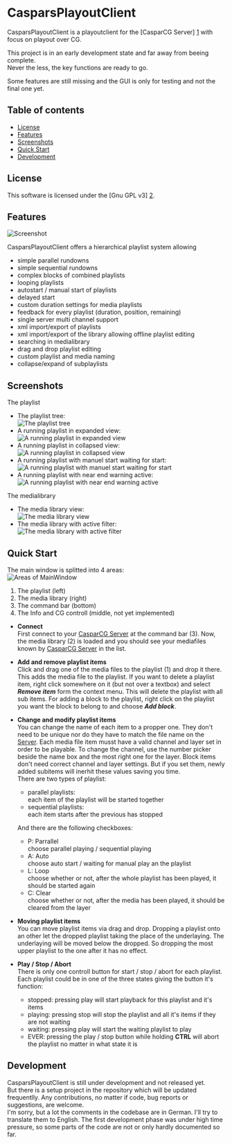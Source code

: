 CasparsPlayoutClient
====================

CasparsPlayoutClient is a playoutclient for the [CasparCG Server] [1] with focus on playout over CG.

This project is in an early development state and far away from beeing complete.  
Never the less, the key functions are ready to go.  

Some features are still missing and the GUI is only for testing and not the final one yet.

Table of contents
-----------------

* [License](#license)
* [Features](#features)
* [Screenshots](#screenshots)
* [Quick Start](#quick-start)
* [Development](#development)



License
-------

This software is licensed under the [Gnu GPL v3] [2].



Features
--------

![Screenshot](/screenshots/cpc_playlist_all.jpg "CasparsPlayoutClient mainwindow")

CasparsPlayoutClient offers a hierarchical playlist system allowing 
* simple parallel rundowns
* simple sequential rundowns
* complex blocks of combined playlists
* looping playlists
* autostart / manual start of playlists
* delayed start
* custom duration settings for media playlists
* feedback for every playlist (duration, position, remaining)
* single server multi channel support
* xml import/export of playlists
* xml import/export of the library allowing offline playlist editing
* searching in medialibrary
* drag and drop playlist editing
* custom playlist and media naming
* collapse/expand of subplaylists


Screenshots
-----------

The playlist

* The playlist tree:  
  ![The playlist tree](/screenshots/cpc_playlist.jpg "The playlist tree")
* A running playlist in expanded view:  
  ![A running playlist in expanded view](/screenshots/cpc_playlist_all_playing.jpg "A running playlist in expanded view")
* A running playlist in collapsed view:  
  ![A running playlist in collapsed view](/screenshots/cpc_playlist_all_playing_collapsed.jpg "A running playlist in collapsed view")
* A running playlist with manuel start waiting for start:  
  ![A running playlist with manuel start waiting for start](/screenshots/cpc_playlist_waiting.jpg "A running playlist with manuel start waiting for start")
* A running playlist with near end warning active:  
  ![A running playlist with near end warning active](/screenshots/cpc_playlist_nearEndWarn.jpg "A running playlist with near end warning active")


The medialibrary

* The media library view:  
  ![The media library view](/screenshots/cpc_medialib.jpg "The media library view")
* The media library with active filter:  
  ![The media library with active filter](/screenshots/cpc_medialib_filter.jpg "The media library with active filter")


Quick Start
-----------

The main window is splitted into 4 areas:  
![Areas of MainWindow](/screenshots/cpc_MainWindow.jpg "CasparsPlayoutClient: 4 areas of MainWindow")  
1. The playlist (left)  
2. The media library (right)  
3. The command bar (bottom)  
4. The Info and CG controll (middle, not yet implemented)  

* **Connect**  
	First connect to your [CasparCG Server][1] at the command bar (3).
	Now, the media library (2) is loaded and you should see your mediafiles known by [CasparCG Server][1] in the list.

* **Add and remove playlist items**  
	Click and drag one of the media files to the playlist (1) and drop it there. This adds the media file to the playlist.
	If you want to delete a playlist item, right click somewhere on it (but not over a textbox) and select ***Remove item*** form the context menu. This will delete the playlist with all sub items.
	For adding a block to the playlist, right click on the playlist you want the block to belong to and choose ***Add block***.
 
* **Change and modify playlist items**  
	You can change the name of each item to a propper one. They don't need to be unique nor do they have to match the file name on the [Server][1].
	Each media file item musst have a valid channel and layer set in order to be playable. To change the channel, use the number picker beside the name box and the most right one for the layer.
	Block items don't need correct channel and layer settings. But if you set them, newly added subitems will inerhit these values saving you time.  
	There are two types of playlist:
	* parallel playlists:  
		each item of the playlist will be started together
	* sequential playlists:  
		each item starts after the previous has stopped  

	And there are the following checkboxes:
	* P: Parrallel  
	 	choose parallel playing / sequential playing
	* A: Auto  
	 	choose auto start / waiting for manual play an the playlist
	* L: Loop  
	 	choose whether or not, after the whole playlist has been played, it should be started again  
	* C: Clear  
	 	choose whether or not, after the media has been played, it should be cleared from the layer 

* **Moving playlist items**  
	You can move playlist items via drag and drop. Dropping a playlist onto an other let the dropped playlist taking the place of the underlaying.
	The underlaying will be moved below the dropped. So dropping the most upper playlist to the one after it has no effect.
 
* **Play / Stop / Abort**  
	There is only one controll button for start / stop / abort for each playlist.
	Each playlist could be in one of the three states giving the button it's function:
	* stopped:
		pressing play will start playback for this playlist and it's items
	* playing:
		pressing stop will stop the playlist and all it's items if they are not waiting
	* waiting:
		pressing play will start the waiting playlist to play
	* EVER:
		pressing the play / stop button while holding **CTRL** will abort the playlist no matter in what state it is


Development
-----------

CasparsPlayoutClient is still under development and not released yet.  
But there is a setup project in the repository which will be updated frequentlly.
Any contributions, no matter if code, bug reports or suggestions, are welcome.  
I'm sorry, but a lot the comments in the codebase are in German. I'll try to translate them to English. 
The first development phase was under high time pressure, so some parts of the code are not or only hardly documented so far.

[1]: https://github.com/CasparCG/Server "CasparCG Server"
[2]: http://www.gnu.org/licenses/gpl-3.0-standalone.html "Gnu General Public License Version 3"
